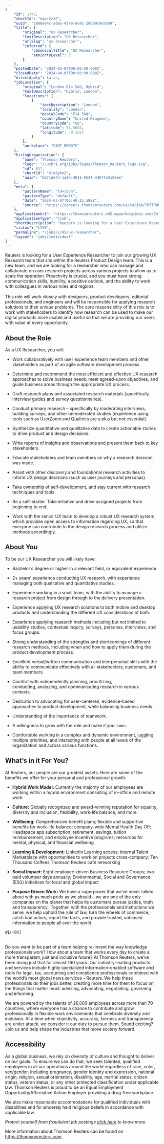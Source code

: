 ```yaml
---
{
	"id": 1745,
	"shortId": "eqec2z3E",
	"uuid": "1608ee4c-a0ba-4348-8e91-29d69c9e5689",
	"title": {
		"original": "UX Researcher",
		"textDescription": "UX Researcher",
		"urlSlug": "ux-researcher",
		"inferred": {
			"canonicalTitle": "UX Researcher",
			"seniortyLevel": 3
		}
	},
	"postedDate": "2024-03-07T00:00:00.000Z",
	"closedDate": "2024-04-03T00:00:00.000Z",
	"directApply": false,
	"jobLocation": {
		"original": "London E14 5AQ, Hybrid",
		"textDescription": "Hybrid, London",
		"locations": [
			{
				"textDescription": "London",
				"locality": "London",
				"postalCode": "E14 5AQ",
				"countryName": "United Kingdom",
				"countryCode": "GB",
				"latitude": 51.5085,
				"longitude": -0.1257
			}
		],
		"workplace": "PART_REMOTE"
	},
	"hiringOrganization": {
		"name": "Thomson Reuters",
		"logo": "//uxbri.org/jobs/logos/Thomson_Reuters_logo.svg",
		"id": 617,
		"shortId": "Sre8yhn2",
		"uuid": "b071de44-1a4d-4811-854f-3407fe8159ee"
	},
	"meta": {
		"patternName": "ld+json",
		"patternType": "default",
		"date": "2024-03-07T06:40:15.598Z",
		"source": "https://careers.thomsonreuters.com/us/en/job/THTTRUUSJREQ176883EXTERNALENUS/UX-Researcher?utm_source=indeed&utm_medium=phenom-feeds"
	},
	"applicationUri": "https://thomsonreuters.wd5.myworkdayjobs.com/External_Career_Site/login?redirect=%2FExternal_Career_Site%2Fjob%2FGBR-London-5-Canada-Square%2FUX-Researcher_JREQ176883%2Fapply%3F",
	"applicationType": "link",
	"shortDescription": "Reuters is looking for a User Experience Researcher to join our growing UX Research team that sits within the Reuters Product Design team. This is a new team, and we are looking for a researcher who",
	"status": "LIVE",
	"permalink": "/jobs/1745/ux-researcher",
	"layout": "jobs/individual"
}
---
```

<p>Reuters is looking for a User Experience Researcher to join our growing UX Research team that sits within the Reuters Product Design team. This is a new team, and we are looking for a researcher who can manage and collaborate on user research projects across various projects to allow us to scale the operation. Proactivity is crucial, and you must have strong communication skills, humility, a positive outlook, and the ability to work with colleagues in various roles and regions.&nbsp;<br>&nbsp;<br>This role will work closely with designers, product developers, editorial professionals, and engineers and will be responsible for applying research solutions to their unique problems. The core responsibility of this role is to work with stakeholders to identify how research can be used to make our digital products more usable and useful so that we are providing our users with value at every opportunity.</p><h2>About the Role</h2><p>As a UX Researcher, you will:</p><ul><li><p>Work collaboratively with user experience team members and other stakeholders as part of an agile software development process.&nbsp;</p></li><li><p>Determine and recommend the most efficient and effective UX research approaches to solve business needs, meet agreed-upon objectives, and guide business areas through the appropriate UX process.&nbsp;</p></li><li><p>Draft research plans and associated research materials (specifically interview guides and survey questionnaires).</p></li><li><p>Conduct primary research – specifically by moderating interviews, building surveys, and other unmoderated studies (experience using tools such as UserZoom and Qualtrics are a plus but not essential).</p></li><li><p>Synthesize quantitative and qualitative data to create actionable stories to drive product and design decisions.&nbsp;</p></li><li><p>Write reports of insights and observations and present them back to key stakeholders.</p></li><li><p>Educate stakeholders and team members on why a research decision was made.</p></li><li><p>Assist with&nbsp;other discovery&nbsp;and foundational&nbsp;research activities to inform UX design decisions (such as user journeys and personas).&nbsp;&nbsp;</p></li><li><p>Take ownership of self-development, and stay current with research techniques and tools.&nbsp;</p></li><li><p>Be a self-starter. Take initiative and&nbsp;drive&nbsp;assigned&nbsp;projects from beginning to end.&nbsp;</p></li><li><p>Work with the senior&nbsp;UX&nbsp;team to develop a robust&nbsp;UX&nbsp;research system, which provides open access to information regarding&nbsp;UX, so that everyone can contribute to the design research process and utilize methods accordingly.</p></li></ul><h2>About You&nbsp;</h2><p>To be our UX Researcher you will likely have:</p><ul><li><p>Bachelor’s degree or higher in a relevant field, or equivalent experience.&nbsp;</p></li><li><p>2+ years'&nbsp;experience conducting&nbsp;UX research, with experience managing both qualitative and quantitative studies.&nbsp;</p></li><li><p>Experience working in a small team, with the ability to manage a research project from design through to the delivery presentation.</p></li><li><p>Experience applying UX research solutions to both mobile and desktop products and understanding the different UX considerations of both.</p></li><li><p>Experience applying research&nbsp;methods including but not limited to usability studies, contextual inquiry, surveys, personas, interviews, and focus groups.&nbsp;</p></li><li><p>Strong understanding of the strengths and shortcomings of different research methods, including when and how to apply them during the product development process.</p></li><li><p>Excellent verbal/written communication and interpersonal skills with the ability to communicate effectively with all stakeholders, customers, and team members.</p></li><li><p>Comfort&nbsp;with independently planning, prioritizing, conducting,&nbsp;analyzing, and communicating research in various contexts.&nbsp;</p></li><li><p>Dedication to&nbsp;advocating for user-centered, evidence-based approaches to product development, while balancing business needs.</p></li><li><p>Understanding of the importance of teamwork.</p></li><li><p>A willingness to grow with the role and make it your own.</p></li><li><p>Comfortable working in a complex and dynamic environment, juggling multiple priorities, and interacting with people at all levels of the organization and across various functions.</p></li></ul><h2>What’s in it For You?</h2><p>At Reuters, our people are our greatest assets. Here are some of the benefits we offer for your personal and professional growth:&nbsp;</p><ul><li><p><strong>Hybrid Work Model:</strong> Currently the majority of our employees are working within a hybrid environment consisting of in-office and remote work&nbsp;</p></li><li><p><strong>Culture:</strong> Globally recognized and award-winning reputation for equality, diversity and inclusion, flexibility, work-life balance, and more &nbsp;</p></li><li><p><strong>Wellbeing:</strong> Comprehensive benefit plans; flexible and supportive benefits for work-life balance: company-wide Mental Health Day Off; Headspace app subscription; retirement, savings, tuition reimbursement, and employee incentive programs; resources for mental, physical, and financial wellbeing &nbsp;</p></li><li><p><strong>Learning &amp; Development:</strong> LinkedIn Learning access; internal Talent Marketplace with opportunities to work on projects cross-company; Ten Thousand Coffees Thomson Reuters café networking &nbsp;</p></li><li><p><strong>Social Impact:</strong> Eight employee-driven Business Resource Groups; two paid volunteer days annually; Environmental, Social and Governance (ESG) initiatives for local and global impact &nbsp;</p></li><li><p><strong>Purpose Driven Work:</strong> We have a superpower that we’ve never talked about with as much pride as we should – we are one of the only companies on the planet that helps its customers pursue justice, truth and transparency.  Together, with the professionals and institutions we serve, we help uphold the rule of law, turn the wheels of commerce, catch bad actors, report the facts, and provide trusted, unbiased information to people all over the world. &nbsp;</p></li></ul><p>#LI-KK1</p><p><br>Do you want to be part of a team helping re-invent the way knowledge professionals work? How about a team that works every day to create a more transparent, just and inclusive future? At Thomson Reuters, we’ve been doing just that for almost 160 years. Our industry-leading products and services include highly specialized information-enabled software and tools for legal, tax, accounting and compliance professionals combined with the world’s most global news services – Reuters. We help these professionals do their jobs better, creating more time for them to focus on the things that matter most: advising, advocating, negotiating, governing and informing.</p><p>We are powered by the talents of 26,000 employees across more than 70 countries, where everyone has a chance to contribute and grow professionally in flexible work environments that celebrate diversity and inclusion. At a time when objectivity, accuracy, fairness and transparency are under attack, we consider it our duty to pursue them. Sound exciting? Join us and help shape the industries that move society forward.&nbsp;</p><h2>Accessibility&nbsp;</h2><p>As a global business, we rely on diversity of culture and thought to deliver on our goals. To ensure we can do that, we seek talented, qualified employees in all our operations around the world regardless of race, color, sex/gender, including pregnancy, gender identity and expression, national origin, religion, sexual orientation, disability, age, marital status, citizen status, veteran status, or any other protected classification under applicable law. Thomson Reuters is proud to be an Equal Employment Opportunity/Affirmative Action Employer providing a drug-free workplace.</p><p>We also make reasonable accommodations for qualified individuals with disabilities and for sincerely held religious beliefs in accordance with applicable law.</p><p><em>Protect yourself from fraudulent job postings </em><a target="_blank" rel="noopener noreferrer nofollow" href="https://www.thomsonreuters.com/content/dam/ewp-m/documents/careers/en/pdf/onboarding/fake_job_posting_scam_careers_site.pdf"><em>click here</em></a><em> to know more.</em></p><p>More information about Thomson Reuters can be found on <a target="_blank" rel="noopener noreferrer nofollow" href="https://thomsonreuters.com">https://thomsonreuters.com</a>.</p>
